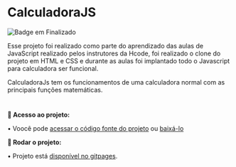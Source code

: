 # CalculadoraJS
![Badge em Finalizado](http://img.shields.io/static/v1?label=STATUS&message=FINALIZADO&color=GREEN&style=for-the-badge)

Esse projeto foi realizado como parte do aprendizado das aulas de JavaScript realizado pelos instrutores da Hcode, foi realizado o clone do projeto em HTML e CSS e durante as aulas foi implantado todo o Javascript para calculadora ser funcional.

CalculadoraJs tem os funcionamentos de uma calculadora normal com as principais funções matemáticas.

#

<strong>:open_file_folder: Acesso ao projeto: </strong>

  • Voocê pode <a href="https://github.com/LeoniZIlli/CalculadoraJS/">acessar o código fonte do projeto</a> ou <a href="https://github.com/LeoniZIlli/CalculadoraJS/archive/refs/heads/main.zip">baixá-lo</a>

<strong>:hammer: Rodar o projeto: </strong>

  • Projeto está <a href="https://leonizilli.github.io/CalculadoraJS/">disponível no gitpages</a>.
